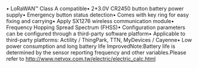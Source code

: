• LoRaWAN™ Class A compatible• 2*3.0V CR2450 button battery power supply• Emergency button status detection• Comes with key ring for easy fixing and carrying• Apply SX1276 wireless communication module• Frequency Hopping Spread Spectrum (FHSS)• Configuration parameters can be configured through a third-party software platform• Applicable to third-party platforms: Actility / ThingPark, TTN, MyDevices / Cayenne• Low power consumption and long battery life ImprovedNote:Battery life is determined by the sensor reporting frequency and other variables.Please refer to http://www.netvox.com.tw/electric/electric_calc.html
